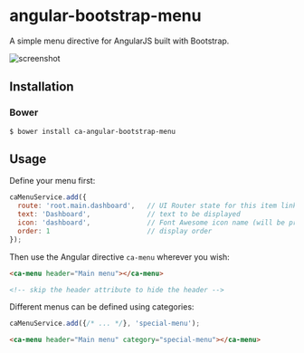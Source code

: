 # angular-bootstrap-menu
A simple menu directive for AngularJS built with Bootstrap.

![screenshot](http://i.imgur.com/SayWNaK.png)

## Installation
### Bower
```
$ bower install ca-angular-bootstrap-menu
```

## Usage
Define your menu first:

```javascript
caMenuService.add({
  route: 'root.main.dashboard',   // UI Router state for this item link
  text: 'Dashboard',              // text to be displayed
  icon: 'dashboard',              // Font Awesome icon name (will be prepended wih 'fa-')
  order: 1                        // display order
});
```

Then use the Angular directive `ca-menu` wherever you wish:

```html
<ca-menu header="Main menu"></ca-menu>

<!-- skip the header attribute to hide the header -->
```

Different menus can be defined using categories:

```javascript
caMenuService.add({/* ... */}, 'special-menu');
```

```html
<ca-menu header="Main menu" category="special-menu"></ca-menu>
```

